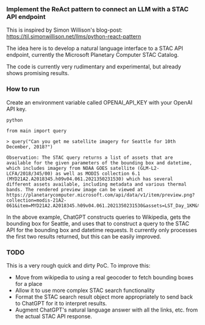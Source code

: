 ### Implement the ReAct pattern to connect an LLM with a STAC API endpoint

This is inspired by Simon Willison's blog-post: https://til.simonwillison.net/llms/python-react-pattern

The idea here is to develop a natural language interface to a STAC API endpoint, currently the Microsoft Planetary Computer STAC Catalog.

The code is currently very rudimentary and experimental, but already shows promising results.

### How to run

Create an environment variable called OPENAI_API_KEY with your OpenAI API key.

```
python

from main import query

> query("Can you get me satellite imagery for Seattle for 10th December, 2018?")

Observation: The STAC query returns a list of assets that are available for the given parameters of the bounding box and datetime, which includes imagery from NOAA GOES satellite (GLM-L2-LCFA/2018/345/00) as well as MODIS collection 6.1 (MYD21A2.A2018345.h09v04.061.2021350231530) which has several different assets available, including metadata and various thermal bands. The rendered preview image can be viewed at https://planetarycomputer.microsoft.com/api/data/v1/item/preview.png?collection=modis-21A2-061&item=MYD21A2.A2018345.h09v04.061.2021350231530&assets=LST_Day_1KM&tile_format=png&colormap_name=jet&rescale=255%2C310&format=png
```

In the above example, ChatGPT constructs queries to Wikipedia, gets the bounding box for Seattle, and uses that to construct a query to the STAC API for the bounding box and datetime requests. It currently only processes the first two results returned, but this can be easily improved.


### TODO

This is a very rough quick and dirty PoC. To improve this:

 - Move from wikipedia to using a real geocoder to fetch bounding boxes for a place
 - Allow it to use more complex STAC search functionality
 - Format the STAC search result object more appropriately to send back to ChatGPT for it to interpret results.
 - Augment ChatGPT's natural language answer with all the links, etc. from the actual STAC API response.



   